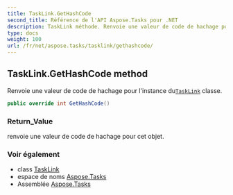 ```yaml
---
title: TaskLink.GetHashCode
second_title: Référence de l'API Aspose.Tasks pour .NET
description: TaskLink méthode. Renvoie une valeur de code de hachage pour linstance duTaskLink classe.
type: docs
weight: 100
url: /fr/net/aspose.tasks/tasklink/gethashcode/
---
```

## TaskLink.GetHashCode method

Renvoie une valeur de code de hachage pour l'instance du[`TaskLink`](../) classe.

```csharp
public override int GetHashCode()
```

### Return_Value

renvoie une valeur de code de hachage pour cet objet.

### Voir également

* class [TaskLink](../)
* espace de noms [Aspose.Tasks](../../tasklink/)
* Assemblée [Aspose.Tasks](../../../)


